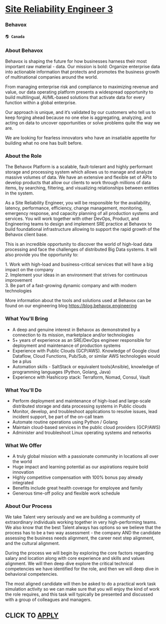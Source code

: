 # [Site Reliability Engineer 3](https://www.remotewlb.com/apply/site-reliability-engineer-3-70011)  
### Behavox  
#### `🌎 Canada`  

### **About Behavox**

Behavox is shaping the future for how businesses harness their most important raw material - data. Our mission is bold: Organize enterprise data into actionable information that protects and promotes the business growth of multinational companies around the world.

From managing enterprise risk and compliance to maximizing revenue and value, our data operating platform presents a widespread opportunity to build multilingual, AI/ML-based solutions that activate data for every function within a global enterprise.

Our approach is unique, and it’s validated by our customers who tell us to keep forging ahead because no one else is aggregating, analyzing, and acting on data to uncover opportunities or solve problems quite the way we are.

We are looking for fearless innovators who have an insatiable appetite for building what no one has built before.

###  **About the Role**

The Behavox Platform is a scalable, fault-tolerant and highly performant storage and processing system which allows us to manage and analyze massive volumes of data. We have an extensive and flexible set of APIs to develop products that allow our clients to work through millions of data items, by searching, filtering, and visualizing relationships between entities in the system.

As a Site Reliability Engineer, you will be responsible for the availability, latency, performance, efficiency, change management, monitoring, emergency response, and capacity planning of all production systems and services. You will work together with other DevOps, Product, and Engineering teams to design and implement SRE practice at Behavox to build foundational infrastructure allowing to support the rapid growth of the Behavox client base.

This is an incredible opportunity to discover the world of high-load data processing and face the challenges of distributed Big Data systems. It will also provide you the opportunity to:

1\. Work with high-load and business-critical services that will have a big impact on the company  
2\. Implement your ideas in an environment that strives for continuous improvement  
3\. Be part of a fast-growing dynamic company and with modern technologies

More information about the tools and solutions used at Behavox can be found on our engineering blog https://blog.behavox.engineering

###  **What You'll Bring**

  * A deep and genuine interest in Behavox as demonstrated by a connection to its mission, marketplace and/or technologies
  * 5+ years of experience as an SRE/DevOps engineer responsible for deployment and maintenance of production systems
  * Experience with Public Clouds (GCP/AWS). Knowledge of Google cloud Dataflow, Cloud Functions, Pub/Sub, or similar AWS technologies would be a plus
  * Automation skills - SaltStack or equivalent tools(Ansible), knowledge of programming languages (Python, Golang, Java)
  * Experience with Hashicorp stack: Terraform, Nomad, Consul, Vault

###  **What You'll Do**

  * Perform deployment and maintenance of high-load and large-scale distributed storage and data processing systems in Public clouds
  * Monitor, develop, and troubleshoot applications to resolve issues, lead incident support, be part of the on-call team
  * Automate routine operations using Python / Golang
  * Maintain cloud-based services in the public cloud providers (GCP/AWS)
  * Administer and troubleshoot Linux operating systems and networks

###  **What We Offer**

  * A truly global mission with a passionate community in locations all over the world
  * Huge impact and learning potential as our aspirations require bold innovation
  * Highly competitive compensation with 100% bonus pay already integrated
  * Benefits include great health coverage for employee and family
  * Generous time-off policy and flexible work schedule

###  **About Our Process**

We take Talent very seriously and we are building a community of extraordinary individuals working together in very high-performing teams. We also know that the best Talent always has options so we believe that the process has to be a two way assessment - the company AND the candidate assessing the business needs alignment, the career next step alignment, and the cultural alignment.

During the process we will begin by exploring the core factors regarding salary and location along with core experience and skills and values alignment. We will then deep dive explore the critical technical competencies we have identified for the role, and then we will deep dive in behavioral competencies.

The most aligned candidate will then be asked to do a practical work task simulation activity so we can make sure that you will enjoy the kind of work the role requires, and this task will typically be presented and discussed with a group of colleagues and managers.

  
## CLICK TO [APPLY](https://www.remotewlb.com/apply/site-reliability-engineer-3-70011)

